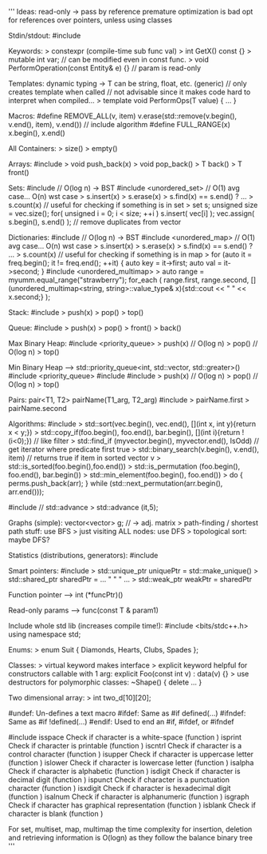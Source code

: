 '''
Ideas: 
    read-only -> pass by reference
    premature optimization is bad
    opt for references over pointers, unless using classes

Stdin/stdout:
#include <iostream>

Keywords:
    > constexpr (compile-time sub func val)
    > int GetX() const {}
    > mutable int var;                                  // can be modified even in const func.
    > void PerformOperation(const Entity& e) {}         // param is read-only

Templates: dynamic typing -> T can be string, float, etc. (generic)
// only creates template when called
// not advisable since it makes code hard to interpret when compiled...
    > template<typename T>
      void PerformOps(T value) {
          ...
      }

Macros:
#define REMOVE_ALL(v, item) v.erase(std::remove(v.begin(), v.end(), item), v.end()) // include algorithm
#define FULL_RANGE(x) x.begin(), x.end()

All Containers:
    > size()
    > empty()

Arrays:
#include <vector>
    > void push_back(x)
    > void pop_back()
    > T back()
    > T front()

Sets:
#include <set>                     // O(log n) -> BST
#include <unordered_set>           // O(1) avg case...            O(n) wst case
    > s.insert(x)
    > s.erase(x)
    > s.find(x) == s.end() ? ...
    > s.count(x)                   // useful for checking if something is in set
    > set<int> s;
      unsigned size = vec.size();
      for( unsigned i = 0; i < size; ++i ) s.insert( vec[i] );
      vec.assign( s.begin(), s.end() ); // remove duplicates from vector

Dictionaries:
#include <map>                     // O(log n) -> BST
#include <unordered_map>           // O(1) avg case...            O(n) wst case
    > s.insert(x)
    > s.erase(x)
    > s.find(x) == s.end() ? ...
    > s.count(x)                   // useful for checking if something is in map
    > for (auto it = freq.begin(); it != freq.end(); ++it) {
        auto key = it->first;
        auto val = it->second;
      }
#include <unordered_multimap>
    > auto range = myumm.equal_range("strawberry");
      for_each (
        range.first,
        range.second,
        [](unordered_multimap<string, string>::value_type& x){std::cout << " " << x.second;}
      );

Stack:
#include <stack>
    > push(x)
    > pop()
    > top()

Queue:
#include <queue>
    > push(x)
    > pop()
    > front()
    > back()

Max Binary Heap:
#include <priority_queue>
    > push(x)                      // O(log n)
    > pop()                        // O(log n)
    > top()

Min Binary Heap --> std::priority_queue<int, std::vector<int>, std::greater<int>>()
#include <priority_queue>
#include <vector>
#include <functional>
    > push(x)                      // O(log n)
    > pop()                        // O(log n)
    > top()

Pairs: pair<T1, T2> pairName(T1_arg, T2_arg)
#include <utility>
    > pairName.first
    > pairName.second

Algorithms:
#include <algorithm>
    > std::sort(vec.begin(), vec.end(), [](int x, int y){return x < y;})
    > std::copy_if(foo.begin(), foo.end(), bar.begin(), [](int i){return !(i<0);}) // like filter
    > std::find_if (myvector.begin(), myvector.end(), IsOdd) // get iterator where predicate first true
    > std::binary_search(v.begin(), v.end(), item) // returns true if item in sorted vector v
    > std::is_sorted(foo.begin(),foo.end())
    > std::is_permutation (foo.begin(), foo.end(), bar.begin())
    > std::min_element(foo.begin(), foo.end())
    > do {
        perms.push_back(arr);
      } while (std::next_permutation(arr.begin(), arr.end()));

#include <iterator>     // std::advance
    > std::advance (it,5);


Graphs (simple): vector<vector<int>> g; // -> adj. matrix
    > path-finding / shortest path stuff: use BFS
    > just visiting ALL nodes: use DFS
    > topological sort: maybe DFS?

Statistics (distributions, generators): #include <random>

Smart pointers:
#include <memory>
    > std::unique_ptr<T> uniquePtr = std::make_unique<T>()
    > std::shared_ptr<T> sharedPtr = ... " " " ...
    > std::weak_ptr<T> weakPtr = sharedPtr

Function pointer --> int (*funcPtr)()

Read-only params --> func(const T & param1)

Include whole std lib (increases compile time!):
#include <bits/stdc++.h>
using namespace std;

Enums:
    > enum Suit { Diamonds, Hearts, Clubs, Spades };

Classes:
    > virtual keyword makes interface
    > explicit keyword helpful for constructors callable with 1 arg:
        explicit Foo(const int v) : data(v) {}
    > use destructors for polymorphic classes:
        ~Shape() { delete ... }

Two dimensional array:
    > int two_d[10][20];

#undef: Un-defines a text macro
#ifdef: Same as #if defined(...)
#ifndef: Same as #if !defined(...)
#endif: Used to end an #if, #ifdef, or #ifndef

#include <locale>
isspace
Check if character is a white-space (function )
isprint
Check if character is printable (function )
iscntrl
Check if character is a control character (function )
isupper
Check if character is uppercase letter (function )
islower
Check if character is lowercase letter (function )
isalpha
Check if character is alphabetic (function )
isdigit
Check if character is decimal digit (function )
ispunct
Check if character is a punctuation character (function )
isxdigit
Check if character is hexadecimal digit (function )
isalnum
Check if character is alphanumeric (function )
isgraph
Check if character has graphical representation (function )
isblank 
Check if character is blank (function )

For set, multiset, map, multimap the time complexity for insertion, deletion 
and retrieving information is O(logn) as they follow the balance binary tree
'''
